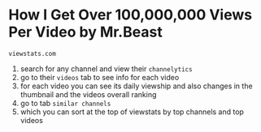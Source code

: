 
# How I Get Over 100,000,000 Views Per Video by Mr.Beast
`viewstats.com`
1. search for any channel and view their `channelytics` 
1. go to their `videos` tab to see info for each video 
1. for each video you can see its daily viewship and also changes in the thumbnail and the videos overall ranking
1. go to tab `similar channels` 
1. which you can sort at the top of viewstats by top channels and top videos 
